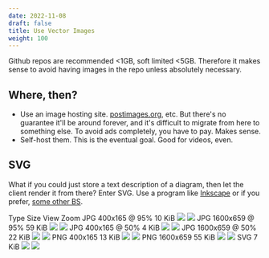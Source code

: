 ```yaml
---
date: 2022-11-08
draft: false
title: Use Vector Images
weight: 100
---
```



Github repos are recommended &lt;1GB, soft limited &lt;5GB. Therefore it makes sense to avoid having images in the repo unless absolutely necessary.

## Where, then?

- Use an image hosting site. [postimages.org](https://postimages.org/), etc. But there's no guarantee it'll be around forever, and it's difficult to migrate from here to something else. To avoid ads completely, you have to pay. Makes sense.
- Self-host them. This is the eventual goal. Good for videos, even.

## SVG

What if you could just store a text description of a diagram, then let the client render it from there? Enter SVG. Use a program like [Inkscape](https://inkscape.org/) or if you prefer, [some other BS](https://www.newsweek.com/adobe-cancelation-fee-twitter-users-argue-morally-correct-pirate-software-1583146).

Type Size View Zoom JPG 400x165 @ 95% 10 KiB ![](https://i.postimg.cc/yxM23FZF/img-jpg-400-95pct.jpg) ![](https://i.postimg.cc/yxM23FZF/img-jpg-400-95pct.jpg) JPG 1600x659 @ 95% 59 KiB ![](https://i.postimg.cc/j5kptVq3/img-jpg-1600-95pct.jpg) ![](https://i.postimg.cc/j5kptVq3/img-jpg-1600-95pct.jpg) JPG 400x165 @ 50% 4 KiB ![](https://i.postimg.cc/MZnTRqBT/img-jpg-400-50pct.jpg) ![](https://i.postimg.cc/MZnTRqBT/img-jpg-400-50pct.jpg) JPG 1600x659 @ 50% 22 KiB ![](https://i.postimg.cc/nc7hR20f/img-jpg-1600-50pct.jpg) ![](https://i.postimg.cc/nc7hR20f/img-jpg-1600-50pct.jpg) PNG 400x165 13 KiB ![](https://i.postimg.cc/tR8gNwdz/img-png-400.png) ![](https://i.postimg.cc/tR8gNwdz/img-png-400.png) PNG 1600x659 55 KiB ![](https://i.postimg.cc/x12TWm4J/img-png-1600.png) ![](https://i.postimg.cc/x12TWm4J/img-png-1600.png) SVG 7 KiB ![](/assets/svg/st-a410/hook1.svg) ![](/assets/svg/st-a410/hook1.svg)
